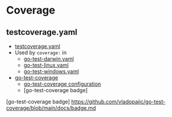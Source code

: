 # Coverage

## testcoverage.yaml

- [testcoverage.yaml]
- Used by `coverage:` in
  - [go-test-darwin.yaml]
  - [go-test-linux.yaml]
  - [go-test-windows.yaml]
- [go-test-coverage]
  - [go-test-coverage configuration]
  - [go-test-coverage badge]

[go-test-darwin.yaml]: ../workflows/README.md#go-test-darwinyaml
[go-test-linux.yaml]: ../workflows/README.md#go-test-linuxyaml
[go-test-windows.yaml]: ../workflows/README.md#go-test-windowsyaml
[testcoverage.yaml]: testcoverage.yaml
[go-test-coverage]: https://github.com/vladopajic/go-test-coverage
[go-test-coverage configuration]: https://github.com/vladopajic/go-test-coverage?tab=readme-ov-file#config
[go-test-coverage badge] <https://github.com/vladopajic/go-test-coverage/blob/main/docs/badge.md>
